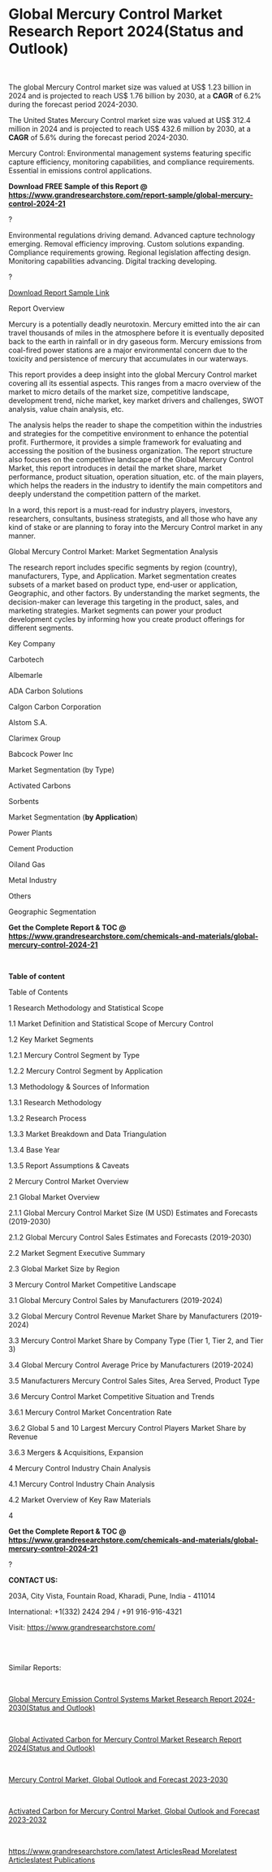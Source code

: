 <h1>Global Mercury Control Market Research Report 2024(Status and Outlook)</h1><br/><p>The global Mercury Control market size was valued at US$ 1.23 billion in 2024 and is projected to reach US$ 1.76 billion by 2030, at a <strong>CAGR</strong> of 6.2% during the forecast period 2024-2030.</p>
 
 
 
 <p>The United States Mercury Control market size was valued at US$ 312.4 million in 2024 and is projected to reach US$ 432.6 million by 2030, at a <strong>CAGR</strong> of 5.6% during the forecast period 2024-2030.</p>
 
 
 
 <p>Mercury Control: Environmental management systems featuring specific capture efficiency, monitoring capabilities, and compliance requirements. Essential in emissions control applications.</p>
 
 
 
 <div><b>Download FREE Sample of this Report @ <a href="https://www.grandresearchstore.com/report-sample/global-mercury-control-2024-21">https://www.grandresearchstore.com/report-sample/global-mercury-control-2024-21</a></b></div>
 
 
 
 <p>? </p>
 
 
 
 <p>Environmental regulations driving demand. Advanced capture technology emerging. Removal efficiency improving. Custom solutions expanding. Compliance requirements growing. Regional legislation affecting design. Monitoring capabilities advancing. Digital tracking developing.</p>
 
 
 
 <p>? </p>
 
 
 
 <p><a href="https://www.grandresearchstore.com/mr-admin/report-sample/global-mercury-control-2024-21">Download Report Sample Link</a></p>
 
 
 
 <p>Report Overview</p>
 
 
 
 <p>Mercury is a potentially deadly neurotoxin. Mercury emitted into the air can travel thousands of miles in the atmosphere before it is eventually deposited back to the earth in rainfall or in dry gaseous form. Mercury emissions from coal-fired power stations are a major environmental concern due to the toxicity and persistence of mercury that accumulates in our waterways.</p>
 
 
 
 <p>This report provides a deep insight into the global Mercury Control market covering all its essential aspects. This ranges from a macro overview of the market to micro details of the market size, competitive landscape, development trend, niche market, key market drivers and challenges, SWOT analysis, value chain analysis, etc.</p>
 
 
 
 <p>The analysis helps the reader to shape the competition within the industries and strategies for the competitive environment to enhance the potential profit. Furthermore, it provides a simple framework for evaluating and accessing the position of the business organization. The report structure also focuses on the competitive landscape of the Global Mercury Control Market, this report introduces in detail the market share, market performance, product situation, operation situation, etc. of the main players, which helps the readers in the industry to identify the main competitors and deeply understand the competition pattern of the market.</p>
 
 
 
 <p>In a word, this report is a must-read for industry players, investors, researchers, consultants, business strategists, and all those who have any kind of stake or are planning to foray into the Mercury Control market in any manner.</p>
 
 
 
 <p>Global Mercury Control Market: Market Segmentation Analysis</p>
 
 
 
 <p>The research report includes specific segments by region (country), manufacturers, Type, and Application. Market segmentation creates subsets of a market based on product type, end-user or application, Geographic, and other factors. By understanding the market segments, the decision-maker can leverage this targeting in the product, sales, and marketing strategies. Market segments can power your product development cycles by informing how you create product offerings for different segments.</p>
 
 
 
 <p>Key Company</p>
 
 
 
 <p>Carbotech</p>
 
 
 
 <p>Albemarle</p>
 
 
 
 <p>ADA Carbon Solutions</p>
 
 
 
 <p>Calgon Carbon Corporation</p>
 
 
 
 <p>Alstom S.A.</p>
 
 
 
 <p>Clarimex Group</p>
 
 
 
 <p>Babcock Power Inc</p>
 
 
 
 <p>Market Segmentation (by Type)</p>
 
 
 
 <p>Activated Carbons</p>
 
 
 
 <p>Sorbents</p>
 
 
 
 <p>Market Segmentation (<strong>by Application</strong>)</p>
 
 
 
 <p>Power Plants</p>
 
 
 
 <p>Cement Production</p>
 
 
 
 <p>Oiland Gas</p>
 
 
 
 <p>Metal Industry</p>
 
 
 
 <p>Others</p>
 
 
 
 <p>Geographic Segmentation</p>
 
 
 
 <div><b>Get the Complete Report & TOC @ <a href="https://www.grandresearchstore.com/chemicals-and-materials/global-mercury-control-2024-21">https://www.grandresearchstore.com/chemicals-and-materials/global-mercury-control-2024-21</a></b></div>
 
 
 
 <p><br />
 
 <b>Table of content</b></p>
 
 
 
 <p>Table of Contents<br />
 
 1 Research Methodology and Statistical Scope<br />
 
 1.1 Market Definition and Statistical Scope of Mercury Control<br />
 
 1.2 Key Market Segments<br />
 
 1.2.1 Mercury Control Segment by Type<br />
 
 1.2.2 Mercury Control Segment by Application<br />
 
 1.3 Methodology & Sources of Information<br />
 
 1.3.1 Research Methodology<br />
 
 1.3.2 Research Process<br />
 
 1.3.3 Market Breakdown and Data Triangulation<br />
 
 1.3.4 Base Year<br />
 
 1.3.5 Report Assumptions & Caveats<br />
 
 2 Mercury Control Market Overview<br />
 
 2.1 Global Market Overview<br />
 
 2.1.1 Global Mercury Control Market Size (M USD) Estimates and Forecasts (2019-2030)<br />
 
 2.1.2 Global Mercury Control Sales Estimates and Forecasts (2019-2030)<br />
 
 2.2 Market Segment Executive Summary<br />
 
 2.3 Global Market Size by Region<br />
 
 3 Mercury Control Market Competitive Landscape<br />
 
 3.1 Global Mercury Control Sales by Manufacturers (2019-2024)<br />
 
 3.2 Global Mercury Control Revenue Market Share by Manufacturers (2019-2024)<br />
 
 3.3 Mercury Control Market Share by Company Type (Tier 1, Tier 2, and Tier 3)<br />
 
 3.4 Global Mercury Control Average Price by Manufacturers (2019-2024)<br />
 
 3.5 Manufacturers Mercury Control Sales Sites, Area Served, Product Type<br />
 
 3.6 Mercury Control Market Competitive Situation and Trends<br />
 
 3.6.1 Mercury Control Market Concentration Rate<br />
 
 3.6.2 Global 5 and 10 Largest Mercury Control Players Market Share by Revenue<br />
 
 3.6.3 Mergers & Acquisitions, Expansion<br />
 
 4 Mercury Control Industry Chain Analysis<br />
 
 4.1 Mercury Control Industry Chain Analysis<br />
 
 4.2 Market Overview of Key Raw Materials<br />
 
 4</p>
 
 
 
 <div><b>Get the Complete Report & TOC @ <a href="https://www.grandresearchstore.com/chemicals-and-materials/global-mercury-control-2024-21">https://www.grandresearchstore.com/chemicals-and-materials/global-mercury-control-2024-21</a></b></div>
 
 
 
 <p>? </p>
 
 
 
 <p><b>CONTACT US:</b><br />
 
 203A, City Vista, Fountain Road, Kharadi, Pune, India - 411014<br />
 
 International: +1(332) 2424 294 / +91 916-916-4321<br />
 
 Visit: <a href="https://www.grandresearchstore.com/">https://www.grandresearchstore.com/</a><br />
 
 <br />
 
 <br />
 
 Similar Reports:<br />
 
 <br />
 
 <a href="https://www.grandresearchstore.com/machines/global-mercury-emission-control-systems-2024-2030-849">Global Mercury Emission Control Systems Market Research Report 2024-2030(Status and Outlook)</a><br />
 
 <br />
 
 <a href="https://www.grandresearchstore.com/chemicals-and-materials/global-activated-carbon-for-mercury-control-2024-104">Global Activated Carbon for Mercury Control Market Research Report 2024(Status and Outlook)</a><br />
 
 <br />
 
 <a href="https://www.grandresearchstore.com/chemicals-and-materials/global-mercury-control-forecast-2023-2030-789">Mercury Control Market, Global Outlook and Forecast 2023-2030</a><br />
 
 <br />
 
 <a href="https://www.grandresearchstore.com/chemicals-and-materials/global-activated-carbon-for-mercury-control-forecast-2023-2032-944">Activated Carbon for Mercury Control Market, Global Outlook and Forecast 2023-2032</a><br />
 
 <br />
 
 <a href="https://gyeongbokgung.com">https://www.grandresearchstore.com/</a><a href="https://hallyeomaritime.com">latest Articles</a><a href="https://jingwansa.com">Read More</a><a href="https://nguoiviet.jp/">latest Articles</a><a href="https://www.intelmarketresearch.com/">latest Publications</a></p>